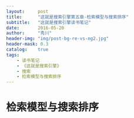 ```yaml
---
layout:     post
title:      "这就是搜索引擎第五章-检索模型与搜索排序"
subtitle:   "这就是搜索引擎读书笔记"
date:       2016-05-20
author:     "秀川"
header-img: "img/post-bg-re-vs-ng2.jpg"
header-mask: 0.3
catalog:    true
tags:
    - 读书笔记
    - 《这就是搜索引擎》
    - 搜索
    - 检索模型与搜索排序
---
```


# 检索模型与搜索排序


